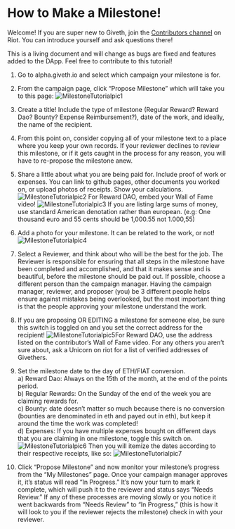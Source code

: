 # How to Make a Milestone!
Welcome! If you are super new to Giveth, join the [Contributors channel](https://riot.im/app/#/room/#giveth-contributors:matrix.org) on Riot. You can introduce yourself and ask questions there!

This is a living document and will change as bugs are fixed and features added to the DApp. Feel free to contribute to this tutorial!


1. Go to alpha.giveth.io and select which campaign your milestone is for.
2. From the campaign page, click “Propose Milestone” which will take you to this page: 
![MilestoneTutorialpic1](https://github.com/Giveth/giveth-wiki/blob/master/wiki/images/MilestoneTutorialpic1.png)
3. Create a title! Include the type of milestone (Regular Reward? Reward Dao? Bounty? Expense Reimbursement?), date of the work, and ideally, the name of the recipient.
4. From this point on, consider copying all of your milestone text to a place where you keep your own records. If your reviewer declines to review this milestone, or if it gets caught in the process for any reason, you will have to re-propose the milestone anew.
5. Share a little about what you are being paid for. Include proof of work or expenses. You can link to github pages, other documents you worked on, or upload photos of receipts. Show your calculations. ![MilestoneTutorialpic2](https://github.com/Giveth/giveth-wiki/blob/master/wiki/images/MilestoneTutorialpic2.png) For Reward DAO, embed your Wall of Fame video! ![MilestoneTutorialpic3](https://github.com/Giveth/giveth-wiki/blob/master/wiki/images/MilestoneTutorialpic3.png)	If you are listing large sums of money, use standard American denotation rather than european. (e.g: One thousand euro and 55 cents should be 1,000.55 not 1.000,55)
6. Add a photo for your milestone. It can be related to the work, or not! ![MilestoneTutorialpic4](https://github.com/Giveth/giveth-wiki/blob/master/wiki/images/MilestoneTutorialpic4.png)
7. Select a Reviewer, and think about who will be the best for the job. The Reviewer is responsible for ensuring that all steps in the milestone have been completed and accomplished, and that it makes sense and is beautiful, before the milestone should be paid out. If possible, choose a different person than the campaign manager. Having the campaign manager, reviewer, and proposer (you) be 3 different people helps ensure against mistakes being overlooked, but the most important thing is that the people approving your milestone understand the work. 
8. If you are proposing OR EDITING a milestone for someone else, be sure this switch is toggled on and you set the correct address for the recipient! ![MilestoneTutorialpic5](https://github.com/Giveth/giveth-wiki/blob/master/wiki/images/MilestoneTutorialpic5.png)For Reward DAO, use the address listed on the contributor’s Wall of Fame video. For any others you aren’t sure about, ask a Unicorn on riot for a list of verified addresses of Givethers.  
9. Set the milestone date to the day of ETH/FIAT conversion.<br>
a)  Reward Dao: Always on the 15th of the month, at the end of the points period. <br>
b) Regular Rewards: On the Sunday of the end of the week you are claiming rewards for.<br>
c) Bounty: date doesn’t matter so much because there is no conversion (bounties are denominated in eth and payed out in eth), but keep it around the time the work was completed!<br>
d) Expenses: If you have multiple expenses bought on different days that you are claiming in one milestone, toggle this switch on. ![MilestoneTutorialpic6](https://github.com/Giveth/giveth-wiki/blob/master/wiki/images/MilestoneTutorialpic6.png)
Then you will itemize the dates according to their respective receipts, like so: ![MilestoneTutorialpic7](https://github.com/Giveth/giveth-wiki/blob/master/wiki/images/MilestoneTutorialpic7.png)


10. Click “Propose Milestone” and now monitor your milestone’s progress from the “My Milestones” page. Once your campaign manager approves it, it’s status will read “In Progress.” It’s now your turn to mark it complete, which will push it to the reviewer and status says “Needs Review.” If any of these processes are moving slowly or you notice it went backwards from “Needs Review” to “In Progress,” (this is how it will look to you if the reviewer rejects the milestone) check in with your reviewer. 
